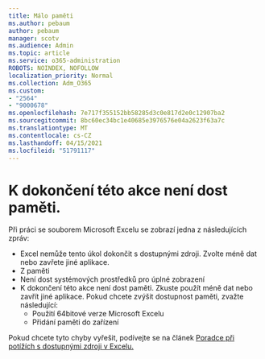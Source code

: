 ```yaml
---
title: Málo paměti
ms.author: pebaum
author: pebaum
manager: scotv
ms.audience: Admin
ms.topic: article
ms.service: o365-administration
ROBOTS: NOINDEX, NOFOLLOW
localization_priority: Normal
ms.collection: Adm_O365
ms.custom:
- "2564"
- "9000678"
ms.openlocfilehash: 7e717f355152bb58285d3c0e817d2e0c12907ba2
ms.sourcegitcommit: 8bc60ec34bc1e40685e3976576e04a2623f63a7c
ms.translationtype: MT
ms.contentlocale: cs-CZ
ms.lasthandoff: 04/15/2021
ms.locfileid: "51791117"
---
```

# <a name="there-isnt-enough-memory-to-complete-this-action"></a>K dokončení této akce není dost paměti.

Při práci se souborem Microsoft Excelu se zobrazí jedna z následujících zpráv:

- Excel nemůže tento úkol dokončit s dostupnými zdroji. Zvolte méně dat nebo zavřete jiné aplikace.
- Z paměti
- Není dost systémových prostředků pro úplné zobrazení
- K dokončení této akce není dost paměti. Zkuste použít méně dat nebo zavřít jiné aplikace. Pokud chcete zvýšit dostupnost paměti, zvažte následující: 
    - Použití 64bitové verze Microsoft Excelu
    - Přidání paměti do zařízení

Pokud chcete tyto chyby vyřešit, podívejte se na článek [Poradce při potížích s dostupnými zdroji v Excelu.](https://docs.microsoft.com/office/troubleshoot/excel/available-resources-errors)